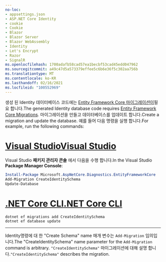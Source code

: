 ```yaml
---
no-loc:
- appsettings.json
- ASP.NET Core Identity
- cookie
- Cookie
- Blazor
- Blazor Server
- Blazor WebAssembly
- Identity
- Let's Encrypt
- Razor
- SignalR
ms.openlocfilehash: 1700adafb58cad57ea1becbf53cad45edd047962
ms.sourcegitcommit: a49c47d5a573379effee5c6b6e36f5c302aa756b
ms.translationtype: MT
ms.contentlocale: ko-KR
ms.lasthandoff: 02/16/2021
ms.locfileid: "100552969"
---
```

<span data-ttu-id="f1eb4-101">생성 된 Identity 데이터베이스 코드에는 [Entity Framework Core 마이그레이션이](/ef/core/managing-schemas/migrations/)필요 합니다.</span><span class="sxs-lookup"><span data-stu-id="f1eb4-101">The generated Identity database code requires [Entity Framework Core Migrations](/ef/core/managing-schemas/migrations/).</span></span> <span data-ttu-id="f1eb4-102">마이그레이션을 만들고 데이터베이스를 업데이트 합니다.</span><span class="sxs-lookup"><span data-stu-id="f1eb4-102">Create a migration and update the database.</span></span> <span data-ttu-id="f1eb4-103">예를 들어 다음 명령을 실행 합니다.</span><span class="sxs-lookup"><span data-stu-id="f1eb4-103">For example, run the following commands:</span></span>

# <a name="visual-studio"></a>[<span data-ttu-id="f1eb4-104">Visual Studio</span><span class="sxs-lookup"><span data-stu-id="f1eb4-104">Visual Studio</span></span>](#tab/visual-studio)

<span data-ttu-id="f1eb4-105">Visual Studio **패키지 관리자 콘솔** 에서 다음을 수행 합니다.</span><span class="sxs-lookup"><span data-stu-id="f1eb4-105">In the Visual Studio **Package Manager Console**:</span></span>

```powershell
Install-Package Microsoft.AspNetCore.Diagnostics.EntityFrameworkCore
Add-Migration CreateIdentitySchema
Update-Database
```

# <a name="net-core-cli"></a>[<span data-ttu-id="f1eb4-106">.NET Core CLI</span><span class="sxs-lookup"><span data-stu-id="f1eb4-106">.NET Core CLI</span></span>](#tab/netcore-cli)

```dotnetcli
dotnet ef migrations add CreateIdentitySchema
dotnet ef database update
```

---

<span data-ttu-id="f1eb4-107">Identity명령에 대 한 "Create Schema" name 매개 변수는 `Add-Migration` 임의입니다.</span><span class="sxs-lookup"><span data-stu-id="f1eb4-107">The "CreateIdentitySchema" name parameter for the `Add-Migration` command is arbitrary.</span></span> <span data-ttu-id="f1eb4-108">`"CreateIdentitySchema"` 마이그레이션에 대해 설명 합니다.</span><span class="sxs-lookup"><span data-stu-id="f1eb4-108">`"CreateIdentitySchema"` describes the migration.</span></span>
